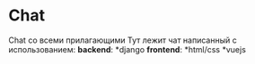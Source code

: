 # Chat
Chat со всеми прилагающими
Тут лежит чат написанный c использованием:
**backend**:
*django 
**frontend**:
*html/css
*vuejs
